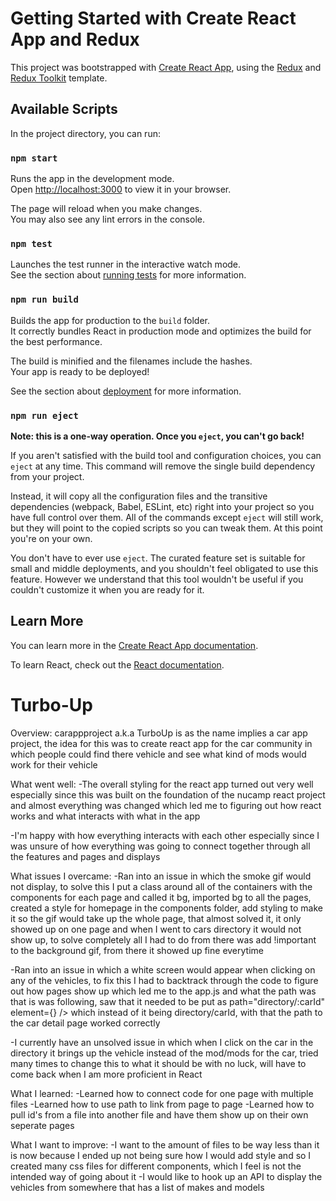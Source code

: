 # Getting Started with Create React App and Redux

This project was bootstrapped with [Create React App](https://github.com/facebook/create-react-app), using the [Redux](https://redux.js.org/) and [Redux Toolkit](https://redux-toolkit.js.org/) template.

## Available Scripts

In the project directory, you can run:

### `npm start`

Runs the app in the development mode.\
Open [http://localhost:3000](http://localhost:3000) to view it in your browser.

The page will reload when you make changes.\
You may also see any lint errors in the console.

### `npm test`

Launches the test runner in the interactive watch mode.\
See the section about [running tests](https://facebook.github.io/create-react-app/docs/running-tests) for more information.

### `npm run build`

Builds the app for production to the `build` folder.\
It correctly bundles React in production mode and optimizes the build for the best performance.

The build is minified and the filenames include the hashes.\
Your app is ready to be deployed!

See the section about [deployment](https://facebook.github.io/create-react-app/docs/deployment) for more information.

### `npm run eject`

**Note: this is a one-way operation. Once you `eject`, you can't go back!**

If you aren't satisfied with the build tool and configuration choices, you can `eject` at any time. This command will remove the single build dependency from your project.

Instead, it will copy all the configuration files and the transitive dependencies (webpack, Babel, ESLint, etc) right into your project so you have full control over them. All of the commands except `eject` will still work, but they will point to the copied scripts so you can tweak them. At this point you're on your own.

You don't have to ever use `eject`. The curated feature set is suitable for small and middle deployments, and you shouldn't feel obligated to use this feature. However we understand that this tool wouldn't be useful if you couldn't customize it when you are ready for it.

## Learn More

You can learn more in the [Create React App documentation](https://facebook.github.io/create-react-app/docs/getting-started).

To learn React, check out the [React documentation](https://reactjs.org/).

# Turbo-Up

Overview: carappproject a.k.a TurboUp is as the name implies a car app project, the idea for this was to create react app for the car community in which people could find there vehicle and see what kind of mods would work for their vehicle 

What went well:
-The overall styling for the react app turned out very well especially since this was built on the foundation of the nucamp react project and almost everything was changed which led me to figuring out how react works and what interacts with what in the app

-I'm happy with how everything interacts with each other especially since I was unsure of how everything was going to connect together through all the features and pages and displays

What issues I overcame:
-Ran into an issue in which the smoke gif would not display, to solve this I put a class around all of the containers with the components for each page and called it bg, imported bg to all the pages, created a style for homepage in the components folder, add styling to make it so the gif would take up the whole page, that almost solved it, it only showed up on one page and when I went to cars directory it would not show up, to solve completely all I had to do from there was add !important to the background gif, from there it showed up fine everytime

-Ran into an issue in which a white screen would appear when clicking on any of the vehicles, to fix this I had to backtrack through the code to figure out how pages show up which led me to the app.js and what the path was that is was following, saw that it needed to be put as 
path="directory/:carId" 
element={<CarDetailPage />} />
which instead of it being directory/carId, with that the path to the car detail page worked correctly

-I currently have an unsolved issue in which when I click on the car in the directory it brings up the vehicle instead of the mod/mods for the car, tried many times to change this to what it should be with no luck, will have to come back when I am more proficient in React

What I learned:
-Learned how to connect code for one page with multiple files
-Learned how to use path to link from page to page
-Learned how to pull id's from a file into another file and have them show up on their own seperate pages

What I want to improve:
-I want to the amount of files to be way less than it is now because I ended up not being sure how I would add style and so I created many css files for different components, which I feel is not the intended way of going about it
-I would like to hook up an API to display the vehicles from somewhere that has a list of makes and models 
